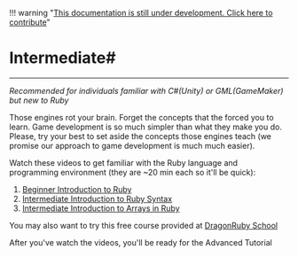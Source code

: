 !!! warning "[This documentation is still under development. Click here to contribute](https://github.com/ZMonk91/DragonRuby-Docs)"
# Intermediate#
---
*Recommended for individuals familiar with C#(Unity) or GML(GameMaker) but new to Ruby*<br>

   Those engines rot your brain. Forget the concepts that the forced you
   to learn. Game development is so much simpler than what they make you
   do. Please, try your best to set aside the concepts those engines
   teach (we promise our approach to game development is much much easier).

   Watch these videos to get familiar with the Ruby language and
   programming environment (they are ~20 min each so it'll be quick):

   1. [Beginner Introduction to Ruby](https://www.youtube.com/watch?v=ixw7TJhU08E)
   2. [Intermediate Introduction to Ruby Syntax](https://www.youtube.com/watch?v=HG-XRZ5Ppgc)
   3. [Intermediate Introduction to Arrays in Ruby](https://www.youtube.com/watch?v=N72sEYFRqfo)

   You may also want to try this free course provided at [DragonRuby School](http://dragonruby.school)

   After you've watch the videos, you'll be ready for the Advanced Tutorial
